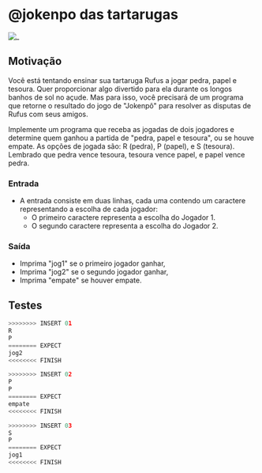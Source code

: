 # @jokenpo das tartarugas

![_](cover.jpg)

## Motivação

Você está tentando ensinar sua tartaruga Rufus a jogar pedra, papel e tesoura. Quer proporcionar algo divertido para ela durante os longos banhos de sol no açude. Mas para isso, você precisará de um programa que retorne o resultado do jogo de "Jokenpô" para resolver as disputas de Rufus com seus amigos.

Implemente um programa que receba as jogadas de dois jogadores e determine quem ganhou a partida de "pedra, papel e tesoura", ou se houve empate. As opções de jogada são: R (pedra), P (papel), e S (tesoura). Lembrado que pedra vence tesoura, tesoura vence papel, e papel vence pedra.

### Entrada

- A entrada consiste em duas linhas, cada uma contendo um caractere representando a escolha de cada jogador:
  - O primeiro caractere representa a escolha do Jogador 1.
  - O segundo caractere representa a escolha do Jogador 2.

### Saída

- Imprima "jog1" se o primeiro jogador ganhar,
- Imprima "jog2" se o segundo jogador ganhar,
- Imprima "empate" se houver empate.

## Testes

```py
>>>>>>>> INSERT 01
R
P
======== EXPECT
jog2
<<<<<<<< FINISH
```

```py
>>>>>>>> INSERT 02
P
P
======== EXPECT
empate
<<<<<<<< FINISH
```

```py
>>>>>>>> INSERT 03
S
P
======== EXPECT
jog1
<<<<<<<< FINISH
```
